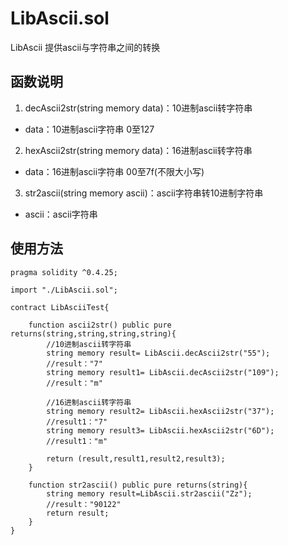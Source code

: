 # LibAscii.sol

LibAscii 提供ascii与字符串之间的转换


## 函数说明
1. decAscii2str(string memory data)：10进制ascii转字符串
- data：10进制ascii字符串 0至127

2. hexAscii2str(string memory data)：16进制ascii转字符串
- data：16进制ascii字符串 00至7f(不限大小写)

3. str2ascii(string memory ascii)：ascii字符串转10进制字符串
- ascii：ascii字符串

## 使用方法

```
pragma solidity ^0.4.25;

import "./LibAscii.sol";

contract LibAsciiTest{
    
    function ascii2str() public pure returns(string,string,string,string){
        //10进制ascii转字符串
        string memory result= LibAscii.decAscii2str("55");
        //result："7"
        string memory result1= LibAscii.decAscii2str("109");
        //result："m"

        //16进制ascii转字符串
        string memory result2= LibAscii.hexAscii2str("37");
        //result1："7"
        string memory result3= LibAscii.hexAscii2str("6D");
        //result1："m"

        return (result,result1,result2,result3);
    }

    function str2ascii() public pure returns(string){
        string memory result=LibAscii.str2ascii("Zz");
        //result："90122"
        return result;
    }
}

```